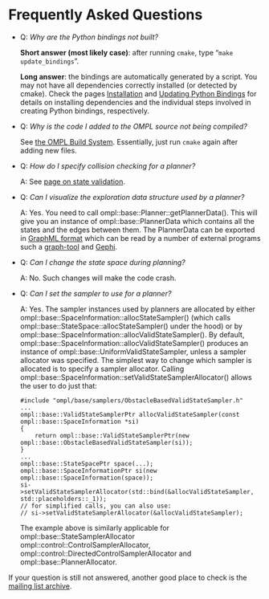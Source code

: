 # Frequently Asked Questions

- Q: _Why are the Python bindings not built?_

  __Short answer (most likely case)__: after running `cmake`, type “`make update_bindings`”.

  __Long answer__: the bindings are automatically generated by a script. You may not have all dependencies correctly installed (or detected by cmake). Check the pages [Installation](installation.html) and [Updating Python Bindings](python.html#updating_python_bindings) for details on installing dependencies and the individual steps involved in creating Python bindings, respectively.

- Q: _Why is the code I added to the OMPL source not being compiled?_

  See [the OMPL Build System](buildSystem.html). Essentially, just run `cmake` again after adding new files.

- Q: _How do I specify collision checking for a planner?_

  A: See [page on state validation](stateValidation.html).

- Q: _Can I visualize the exploration data structure used by a planner?_

  A: Yes. You need to call ompl::base::Planner::getPlannerData(). This will give you an instance of ompl::base::PlannerData which contains all the states and the edges between them. The PlannerData can be exported in [GraphML format](http://graphml.graphdrawing.org) which can be read by a number of external programs such a [graph-tool](http://graph-tool.skewed.de) and [Gephi](http://gephi.github.io).

- Q: _Can I change the state space during planning?_

  A: No. Such changes will make the code crash.

- Q: _Can I set the sampler to use for a planner?_

  A: Yes. The sampler instances used by planners are allocated by either ompl::base::SpaceInformation::allocStateSampler() (which calls ompl::base::StateSpace::allocStateSampler() under the hood) or by ompl::base::SpaceInformation::allocValidStateSampler(). By default, ompl::base::SpaceInformation::allocValidStateSampler() produces an instance of ompl::base::UniformValidStateSampler, unless a sampler allocator was specified. The simplest way to change which sampler is allocated is to specify a sampler allocator. Calling ompl::base::SpaceInformation::setValidStateSamplerAllocator() allows the user to do just that:
  ~~~{.cpp}
  #include "ompl/base/samplers/ObstacleBasedValidStateSampler.h"
  ...
  ompl::base::ValidStateSamplerPtr allocValidStateSampler(const ompl::base::SpaceInformation *si)
  {
      return ompl::base::ValidStateSamplerPtr(new ompl::base::ObstacleBasedValidStateSampler(si));
  }
  ...
  ompl::base::StateSpacePtr space(...);
  ompl::base::SpaceInformationPtr si(new ompl::base::SpaceInformation(space));
  si->setValidStateSamplerAllocator(std::bind(&allocValidStateSampler, std::placeholders::_1));
  // for simplified calls, you can also use:
  // si->setValidStateSamplerAllocator(&allocValidStateSampler);
  ~~~

  The example above is similarly applicable for ompl::base::StateSamplerAllocator ompl::control::ControlSamplerAllocator, ompl::control::DirectedControlSamplerAllocator and ompl::base::PlannerAllocator.

If your question is still not answered, another good place to check is the [mailing list archive](http://sourceforge.net/mailarchive/forum.php?forum_name=ompl-users).
